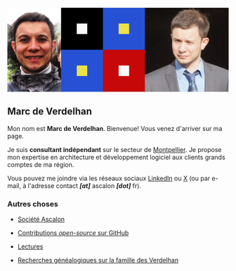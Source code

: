 
![Marc de Verdelhan](res/banner.png)

## Marc de Verdelhan

Mon nom est **Marc de Verdelhan**. Bienvenue! Vous venez d'arriver sur ma page.

Je suis **consultant indépendant** sur le secteur de [Montpellier](https://fr.wikipedia.org/wiki/Montpellier). Je propose mon expertise en architecture et développement logiciel aux clients grands comptes de ma région.

Vous pouvez me joindre via les réseaux sociaux [LinkedIn](https://www.linkedin.com/in/marcdeverdelhan/) ou [X](https://x.com/MarcdeVerdelhan) (ou par e-mail, à l'adresse contact ***[at]*** ascalon ***[dot]*** fr).


### Autres choses

  * [Société Ascalon](http://ascalon.fr)
  
  * [Contributions *open-source* sur GitHub](http://github.com/mdeverdelhan)

  * [Lectures](readings)
 
  * [Recherches généalogiques sur la famille des Verdelhan](famille-verdelhan/)
